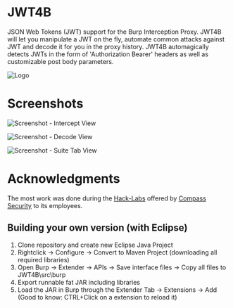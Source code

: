# JWT4B
JSON Web Tokens (JWT) support for the Burp Interception Proxy. JWT4B will let you manipulate a JWT on the fly, automate common attacks against JWT and decode it for you in the proxy history. JWT4B automagically detects JWTs in the form of 'Authorization Bearer' headers as well as customizable post body parameters.

![Logo](https://i.imgur.com/SnrC5To.png)

# Screenshots
![Screenshot - Intercept View](https://i.imgur.com/Px72aUL.png)

![Screenshot - Decode View](https://i.imgur.com/DaZlBi9.png)

![Screenshot - Suite Tab View](https://i.imgur.com/71KiJJ2.png)

# Acknowledgments
The most work was done during the [Hack-Labs](https://blog.compass-security.com/2017/01/wrap-up-hack-lab-1-2017/) offered by [Compass Security](https://compass-security.com) to its employees.

## Building your own version (with Eclipse)
1. Clone repository and create new Eclipse Java Project
2. Rightclick -> Configure -> Convert to Maven Project (downloading all required libraries)
3. Open Burp -> Extender -> APIs -> Save interface files -> Copy all files to JWT4B\src\burp
4. Export runnable fat JAR including libraries
5. Load the JAR in Burp through the Extender Tab -> Extensions -> Add (Good to know: CTRL+Click on a extension to reload it)
